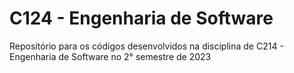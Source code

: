 # C124 - Engenharia de Software

Repositório para os códigos desenvolvidos na disciplina de C214 - Engenharia de Software no 2° semestre de 2023